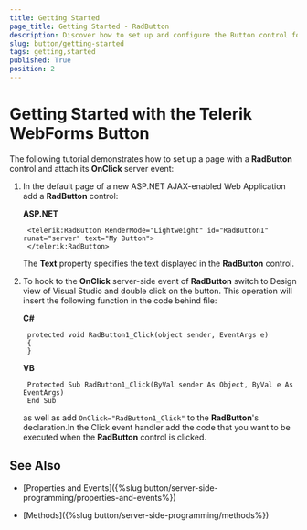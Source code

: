 ```yaml
---
title: Getting Started
page_title: Getting Started - RadButton
description: Discover how to set up and configure the Button control for interactive user actions in your application.
slug: button/getting-started
tags: getting,started
published: True
position: 2
---
```


# Getting Started with the Telerik WebForms Button

The following tutorial demonstrates how to set up a page with a **RadButton** control and attach its **OnClick** server event:

1. In the default page of a new ASP.NET AJAX-enabled Web Application add a **RadButton** control:

	**ASP.NET**	
	
		<telerik:RadButton RenderMode="Lightweight" id="RadButton1" runat="server" text="My Button">
		</telerik:RadButton>	

	The **Text** property specifies the text displayed in the **RadButton** control.

1. To hook to the **OnClick** server-side event of **RadButton** switch to Design view of Visual Studio and double click on the button. This operation will insert the following function in the code behind file:

	**C#**
	
		protected void RadButton1_Click(object sender, EventArgs e)
		{
		}

	**VB**
	
		Protected Sub RadButton1_Click(ByVal sender As Object, ByVal e As EventArgs)
		End Sub

	as well as add `OnClick="RadButton1_Click"` to the **RadButton**'s declaration.In the Click event handler add the code that you want to be executed when the **RadButton** control is clicked.

## See Also

 * [Properties and Events]({%slug button/server-side-programming/properties-and-events%})

 * [Methods]({%slug button/server-side-programming/methods%})
